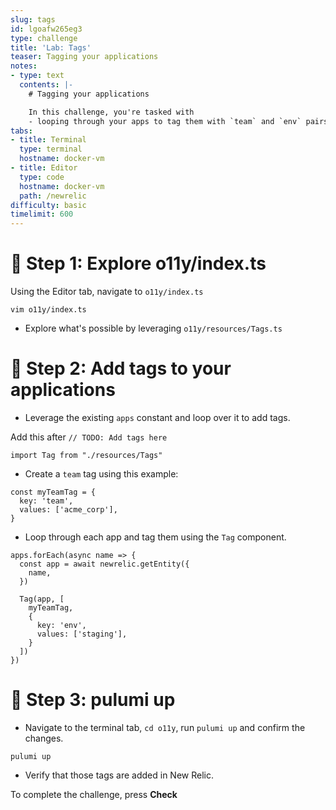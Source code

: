 ```yaml
---
slug: tags
id: lgoafw265eg3
type: challenge
title: 'Lab: Tags'
teaser: Tagging your applications
notes:
- type: text
  contents: |-
    # Tagging your applications

    In this challenge, you're tasked with
    - looping through your apps to tag them with `team` and `env` pairs.
tabs:
- title: Terminal
  type: terminal
  hostname: docker-vm
- title: Editor
  type: code
  hostname: docker-vm
  path: /newrelic
difficulty: basic
timelimit: 600
---
```


🧪 Step 1: Explore o11y/index.ts
=======================

Using the Editor tab, navigate to `o11y/index.ts`

```
vim o11y/index.ts
```

- Explore what's possible by leveraging `o11y/resources/Tags.ts`

🧪 Step 2: Add tags to your applications
=======================

- Leverage the existing `apps` constant and loop over it to add tags.

Add this after `// TODO: Add tags here`
```
import Tag from "./resources/Tags"
```

- Create a `team` tag using this example:

```
const myTeamTag = {
  key: 'team',
  values: ['acme_corp'],
}
```

- Loop through each app and tag them using the `Tag` component.

```
apps.forEach(async name => {
  const app = await newrelic.getEntity({
    name,
  })

  Tag(app, [
    myTeamTag,
    {
      key: 'env',
      values: ['staging'],
    }
  ])
})
```

🏁 Step 3: pulumi up
=========

- Navigate to the terminal tab, `cd o11y`, run `pulumi up` and confirm the changes.

```
pulumi up
```

- Verify that those tags are added in New Relic.

To complete the challenge, press **Check**
